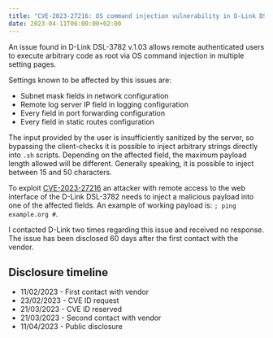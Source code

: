```yaml
---
title: "CVE-2023-27216: OS command injection vulnerability in D-Link DSL-3782"
date: 2023-04-11T06:00:00+02:00
---
```


An issue found in D-Link DSL-3782 v.1.03 allows remote authenticated users to execute arbitrary code as root via OS command injection in multiple setting pages.

Settings known to be affected by this issues are: 

- Subnet mask fields in network configuration
- Remote log server IP field in logging configuration
- Every field in port forwarding configuration 
- Every field in static routes configuration 

The input provided by the user is insufficiently sanitized by the server, so bypassing the client-checks it is possible to inject arbitrary strings directly into `.sh` scripts. Depending on the affected field, the maximum payload length allowed will be different. Generally speaking, it is possible to inject between 15 and 50 characters.

To exploit [CVE-2023-27216](https://cve.mitre.org/cgi-bin/cvename.cgi?name=CVE-2023-27216) an attacker with remote access to the web interface of the D-Link DSL-3782 needs to inject a malicious payload into one of the affected fields. An example of working payload is: `; ping example.org #`.

I contacted D-Link two times regarding this issue and received no response.
The issue has been disclosed 60 days after the first contact with the vendor.

## Disclosure timeline

- 11/02/2023 - First contact with vendor
- 23/02/2023 - CVE ID request
- 21/03/2023 - CVE ID reserved
- 21/03/2023 - Second contact with vendor
- 11/04/2023 - Public disclosure
